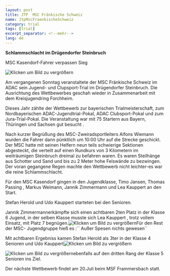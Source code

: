 ```yaml
---
layout: post
title: JTP  MSC Fränkische Schweiz
name: JtpMscFraenkischeSchweiz
category: trial
tags: [trial]
excerpt_separator: <!--mehr-->
lang: de
---
```


**Schlammschlacht im Drügendorfer Steinbruch**

MSC Kasendorf-Fahrer verpassen Sieg

![Klicken um Bild zu vergrößern](https://lh5.googleusercontent.com/-5kBERAZXXgc/UdB7T4mTK_I/AAAAAAAADrU/vnsgZGSftFA/w710-h537-no/Jannik.jpg)

<!--mehr-->

Am vergangenen Sonntag  veranstaltete der MSC Fränkische Schweiz im ADAC sein Jugend- und Clupsport-Trial im Drügendorfer Steinbruch. Die Ausrichtung des Wettbewerbes geschah wieder in Zusammenarbeit mit dem Kreisjugendring Forchheim.

Dieses Jahr zählte der Wettbewerb zur bayerischen Trialmeisterschaft, zum Nordbayerischen ADAC-Jugendtrial-Pokal, ADAC Clubsport-Pokal und zum Jura-Trial-Pokal. Die Veranstaltung war mit 75 Startern aus Bayern, Thüringen und Sachsen gut besucht .

Nach kurzer Begrüßung des MSC-Zweiradsportleiters Alfons Wiemann wurden die Fahrer dann pünktlich um 10:00 Uhr auf die Strecke geschickt. Der MSC hatte mit seinen Helfern neun teils schwierige Sektionen abgesteckt, die verteilt auf einen Rundkurs von 3 Kilometern im weiträumigen Steinbruch dreimal zu befahren waren. Es waren Steilhänge aus Schotter und Sand und bis zu 2 Meter hohe Felswände zu bezwingen. Der voran gegangene Regen machte den Wettbewerb nicht leichter-es war die reine Schlammschlacht.

Für den MSC Kasendorf gingen in den Jugendklasse, Timo Jansen, Thomas Passing , Markus Weimann, Jannik Zimmermann und Lea Kauppert an den Start.

Stefan Herold und Udo Kauppert starteten bei den Senioren.

Jannik Zimmermannerkämpfte sich einen achtbaren 2ten Platz in der Klasse 6 Jugend, in der selben Klasse musste sich Lea Kauppert , trotz vollem Einsatz, mit Platz 7 begnügen.![Klicken um Bild zu vergrößern](https://lh6.googleusercontent.com/-vqqO9EH0-3I/UdB7kkYsEPI/AAAAAAAADrk/xaIHk8kBFpc/w645-h537-no/LEA.jpg)Für den Rest der MSC- Jugendgruppe hieß es :´´ Außer Spesen nichts gewesen´´

Mit achtbaren Ergebniss kamen Stefan Herold als 3ter in der Klasse 4 Senioren und  Udo Kauppert![Klicken um Bild zu vergrößern](https://lh4.googleusercontent.com/-r6PISYFBsnE/UdB7-hhA7ZI/AAAAAAAADrs/_a9m27wsEcc/w748-h537-no/Stefan+Herold.jpg)

![Klicken um Bild zu vergrößern](https://lh3.googleusercontent.com/-RcD8cGxrQGk/UdB8FLdazSI/AAAAAAAADr0/D92kVJnIXGk/w688-h537-no/Udo.jpg)ebenfalls auf den dritten Rang  der Klasse 5 Senioren  ins Ziel.

Der nächste Wettbewerb findet am 20.Juli beim MSF Frammersbach  statt.
